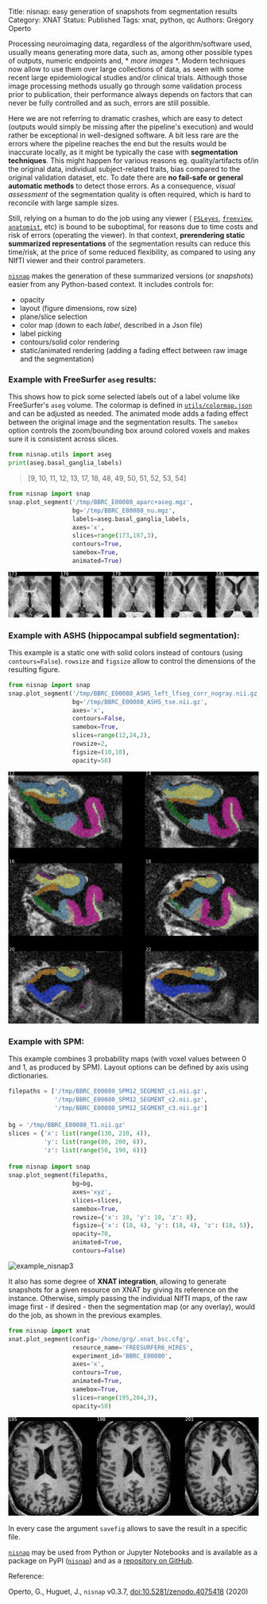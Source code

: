 Title: nisnap: easy generation of snapshots from segmentation results
Category: XNAT
Status: Published
Tags: xnat, python, qc
Authors: Grégory Operto

Processing neuroimaging data, regardless of the algorithm/software used,
usually means generating more data, such as, among other possible types
of outputs, numeric endpoints and, * *more images* *.
Modern techniques now allow to use them
over large collections of data, as seen with some recent large
epidemiological studies and/or clinical trials. Although those image processing
methods usually go through some validation process prior to publication, their
performance always depends on factors that can never be fully controlled and as
such, errors are still possible.

<!-- PELICAN_END_SUMMARY -->


Here we are not referring to dramatic crashes, which are easy to detect
(outputs would simply be missing after the pipeline's execution) and would
rather be exceptional in well-designed software. A bit less rare are the errors
 where the pipeline reaches the end but the results would be inaccurate locally,
  as it might be typically the case with **segmentation techniques**.
  This might happen for various reasons eg. quality/artifacts of/in the
original data, individual subject-related traits, bias compared to the
original validation dataset, etc. To date there are
**no fail-safe or general automatic methods** to detect those errors.
As a consequence, *visual assessment*
of the segmentation quality is often required, which is hard to reconcile
with large sample sizes.

   Still, relying on a human to do the job using any viewer (
[`FSLeyes`](https://fsl.fmrib.ox.ac.uk/fsl/fslwiki/FSLeyes),
[`freeview`](https://surfer.nmr.mgh.harvard.edu/fswiki/FreeviewGuide/FreeviewGeneralUsage/FreeviewQuickStart), [`anatomist`](http://brainvisa.info), etc) is bound to be suboptimal, for reasons due to time costs and risk of errors (operating the viewer). In that context,
**prerendering static summarized representations** of the segmentation results
can reduce this time/risk, at the price of some reduced flexibility, as
compared to using any NIfTI viewer and their control parameters.

[`nisnap`](http://github.com/xgrg/nisnap) makes the generation of these summarized versions (or *snapshots*)
easier from any Python-based context. It includes controls for:

   * opacity
   * layout (figure dimensions, row size)
   * plane/slice selection
   * color map (down to each *label*, described in a Json file)
   * label picking
   * contours/solid color rendering
   * static/animated rendering (adding a fading effect between raw image and the segmentation)

### Example with FreeSurfer `aseg` results:

This shows how to pick some selected labels out of a label volume like
FreeSurfer's `aseg` volume. The colormap is defined in
[`utils/colormap.json`](https://github.com/xgrg/nisnap/blob/master/nisnap/utils/colormap.json)
and can be adjusted as needed.
The animated mode adds a fading effect between the original image and the
segmentation results. The `samebox` option controls the zoom/bounding box around
colored voxels and makes sure it is consistent across slices.

```python
from nisnap.utils import aseg
print(aseg.basal_ganglia_labels)
```

> [9, 10, 11, 12, 13, 17, 18, 48, 49, 50, 51, 52, 53, 54]

```python
from nisnap import snap
snap.plot_segment('/tmp/BBRC_E00080_aparc+aseg.mgz',
                  bg='/tmp/BBRC_E00080_nu.mgz',
                  labels=aseg.basal_ganglia_labels,
                  axes='x',
                  slices=range(173,187,3),
                  contours=True,
                  samebox=True,
                  animated=True)
```

![example_nisnap1](/images/nisnap/nisnap1.gif)

### Example with ASHS (hippocampal subfield segmentation):

This example is a static one with solid colors instead of contours (using
  `contours=False`).
`rowsize` and `figsize` allow to control the dimensions of the resulting
figure.

```python
from nisnap import snap
snap.plot_segment('/tmp/BBRC_E00080_ASHS_left_lfseg_corr_nogray.nii.gz',
                  bg='/tmp/BBRC_E00080_ASHS_tse.nii.gz',                  
                  axes='x',
                  contours=False,
                  samebox=True,
                  slices=range(12,24,2),
                  rowsize=2,
                  figsize=(10,10),                  
                  opacity=50)
```

![example_nisnap2](/images/nisnap/nisnap2.png)

### Example with SPM:

This example combines 3 probability maps (with voxel values between 0 and 1,
  as produced by SPM). Layout options can be defined by axis using
  dictionaries.

```python
filepaths = ['/tmp/BBRC_E00080_SPM12_SEGMENT_c1.nii.gz',
             '/tmp/BBRC_E00080_SPM12_SEGMENT_c2.nii.gz',
             '/tmp/BBRC_E00080_SPM12_SEGMENT_c3.nii.gz']

bg = '/tmp/BBRC_E00080_T1.nii.gz'
slices = {'x': list(range(130, 210, 4)),
          'y': list(range(80, 200, 6)),
          'z': list(range(50, 190, 6))}

from nisnap import snap
snap.plot_segment(filepaths,
                  bg=bg,
                  axes='xyz',
                  slices=slices,
                  samebox=True,
                  rowsize={'x': 10, 'y': 10, 'z': 8},
                  figsize={'x': (18, 4), 'y': (18, 4), 'z': (18, 5)},
                  opacity=70,                  
                  animated=True,
                  contours=False)
```
![example_nisnap3](/images/nisnap/nisnap3.gif)


It also has some degree of **XNAT integration**, allowing to generate snapshots for
a given resource on XNAT by giving its reference on the instance. Otherwise,
simply passing the individual NIfTI maps, of the raw image first - if desired -
then the segmentation map (or any overlay), would do the job, as shown in the
previous examples.

```python
from nisnap import xnat
xnat.plot_segment(config='/home/grg/.xnat_bsc.cfg',
                  resource_name='FREESURFER6_HIRES',
                  experiment_id='BBRC_E00080',
                  axes='x',                   
                  contours=True,
                  animated=True,
                  samebox=True,
                  slices=range(195,204,3),              
                  opacity=50)
```

![example_nisnap4](/images/nisnap/nisnap4.gif)

In every case the argument `savefig` allows to save the result in a specific file.

[`nisnap`](http://github.com/xgrg/nisnap) may be used from Python or Jupyter
Notebooks and is available as a package on PyPI
([`nisnap`](https://pypi.org/project/nisnap/)) and as a
[repository on GitHub](https://github.com/xgrg/nisnap).

Reference:

Operto, G., Huguet, J., `nisnap` v0.3.7, [doi:10.5281/zenodo.4075418](https://zenodo.org/record/4075418) (2020)
